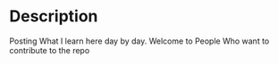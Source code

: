 # Description #

Posting What I learn here day by day. Welcome to People Who want to contribute to the repo
